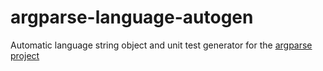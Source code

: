 # argparse-language-autogen
Automatic language string object and unit test generator for the [argparse project](https://github.com/randaleike/argparse)

